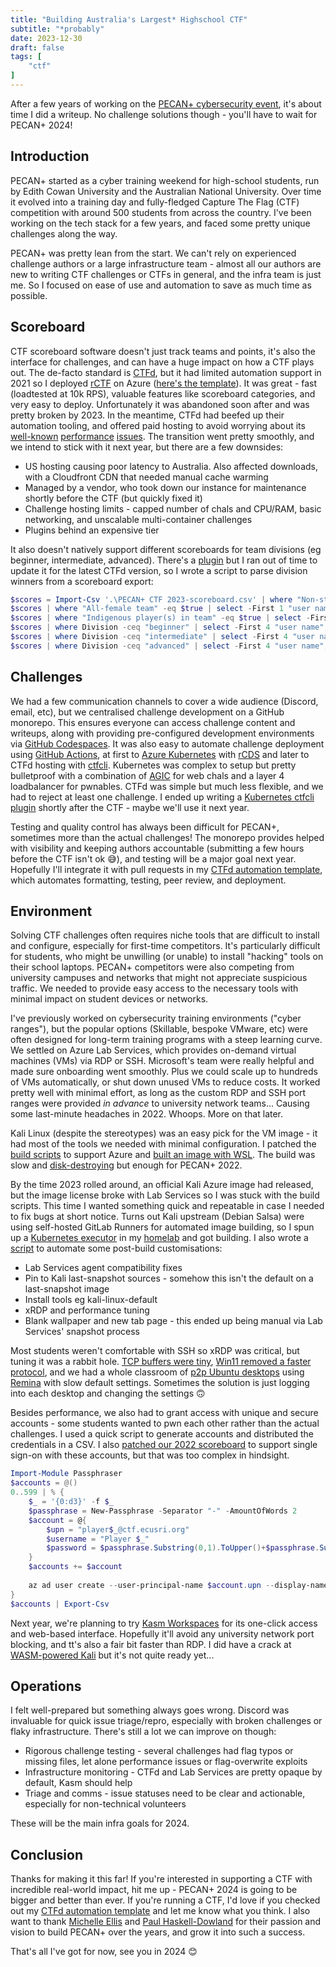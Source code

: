 ```yaml
---
title: "Building Australia's Largest* Highschool CTF"
subtitle: "*probably"
date: 2023-12-30
draft: false
tags: [
    "ctf"
]
---
```


After a few years of working on the [PECAN+ cybersecurity event](https://pecanplus.ecusri.org/), it's about time I did a writeup. No challenge solutions though - you'll have to wait for PECAN+ 2024!

## Introduction

PECAN+ started as a cyber training weekend for high-school students, run by Edith Cowan University and the Australian National University. Over time it evolved into a training day and fully-fledged Capture The Flag (CTF) competition with around 500 students from across the country. I've been working on the tech stack for a few years, and faced some pretty unique challenges along the way.

PECAN+ was pretty lean from the start. We can't rely on experienced challenge authors or a large infrastructure team - almost all our authors are new to writing CTF challenges or CTFs in general, and the infra team is just me. So I focused on ease of use and automation to save as much time as possible.

## Scoreboard

CTF scoreboard software doesn't just track teams and points, it's also the interface for challenges, and can have a huge impact on how a CTF plays out. The de-facto standard is [CTFd](https://github.com/ctfd/ctfd), but it had limited automation support in 2021 so I deployed [rCTF](https://github.com/redpwn/rctf) on Azure ([here's the template](https://github.com/ECUComputingAndSecurity/PeCanCTF-2022-Public/tree/main/infra/rctf)). It was great - fast (loadtested at 10k RPS), valuable features like scoreboard categories, and very easy to deploy. Unfortunately it was abandoned soon after and was pretty broken by 2023. In the meantime, CTFd had beefed up their automation tooling, and offered paid hosting to avoid worrying about its [well-known](https://youtu.be/fGxy-O39dYA) [performance](https://medium.com/@iamalsaher/the-admin-side-of-evlzctf-2019-ccb77d45c74d#:~:text=We%20can%20see%20the%20workers%20just%20timing%20out%20and%20rebooting%20and%20WE%20HAD%20NO%20EXPLANATION%20WHY.) [issues](https://medium.com/@sam.calamos/how-to-run-a-ctf-that-survives-the-first-5-minutes-fded87d26d53#:~:text=We%20%E2%80%9Cfixed%E2%80%9D%20this%20through%203%20techniques). The transition went pretty smoothly, and we intend to stick with it next year, but there are a few downsides:

* US hosting causing poor latency to Australia. Also affected downloads, with a Cloudfront CDN that needed manual cache warming
* Managed by a vendor, who took down our instance for maintenance shortly before the CTF  (but quickly fixed it)
* Challenge hosting limits - capped number of chals and CPU/RAM, basic networking, and unscalable multi-container challenges
* Plugins behind an expensive tier

It also doesn't natively support different scoreboards for team divisions (eg beginner, intermediate, advanced). There's a [plugin](https://github.com/durkinza/CTFd_Split_Scoreboard) but I ran out of time to update it for the latest CTFd version, so I wrote a script to parse division winners from a scoreboard export:

```PowerShell
$scores = Import-Csv '.\PECAN+ CTF 2023-scoreboard.csv' | where "Non-student team" -eq $false | select @{n='score2';e={[int]$_.score}},* | sort score2 -Descending
$scores | where "All-female team" -eq $true | select -First 1 "user name", score2
$scores | where "Indigenous player(s) in team" -eq $true | select -First 1 "user name", score2
$scores | where Division -ceq "beginner" | select -First 4 "user name", score2
$scores | where Division -ceq "intermediate" | select -First 4 "user name", score2
$scores | where Division -ceq "advanced" | select -First 4 "user name", score2
```

## Challenges

We had a few communication channels to cover a wide audience (Discord, email, etc), but we centralised challenge development on a GitHub monorepo. This ensures everyone can access challenge content and writeups, along with providing pre-configured development environments via [GitHub Codespaces](https://github.com/features/codespaces). It was also easy to automate challenge deployment using [GitHub Actions](https://github.com/features/actions), at first to [Azure Kubernetes](https://azure.microsoft.com/en-au/products/kubernetes-service) with [rCDS](https://github.com/redpwn/rcds) and later to CTFd hosting with [ctfcli](https://github.com/CTFd/ctfcli). Kubernetes was complex to setup but pretty bulletproof with a combination of [AGIC](https://learn.microsoft.com/en-us/azure/application-gateway/ingress-controller-overview) for web chals and a layer 4 loadbalancer for pwnables. CTFd was simple but much less flexible, and we had to reject at least one challenge. I ended up writing a [Kubernetes ctfcli plugin](https://github.com/pl4nty/ctfcli-deploy-kubernetes) shortly after the CTF - maybe we'll use it next year.

Testing and quality control has always been difficult for PECAN+, sometimes more than the actual challenges! The monorepo provides helped with visibility and keeping authors accountable (submitting a few hours before the CTF isn't ok 😅), and testing will be a major goal next year. Hopefully I'll integrate it with pull requests in my [CTFd automation template](https://github.com/pl4nty/auto-ctfd), which automates formatting, testing, peer review, and deployment.

## Environment

Solving CTF challenges often requires niche tools that are difficult to install and configure, especially for first-time competitors. It's particularly difficult for students, who might be unwilling (or unable) to install "hacking" tools on their school laptops. PECAN+ competitors were also competing from university campuses and networks that might not appreciate suspicious traffic. We needed to provide easy access to the necessary tools with minimal impact on student devices or networks.

I've previously worked on cybersecurity training environments ("cyber ranges"), but the popular options (Skillable, bespoke VMware, etc) were often designed for long-term training programs with a steep learning curve. We settled on Azure Lab Services, which provides on-demand virtual machines (VMs) via RDP or SSH. Microsoft's team were really helpful and made sure onboarding went smoothly. Plus we could scale up to hundreds of VMs automatically, or shut down unused VMs to reduce costs. It worked pretty well with minimal effort, as long as the custom RDP and SSH port ranges were provided *in advance* to university network teams... Causing some last-minute headaches in 2022. Whoops. More on that later.

Kali Linux (despite the stereotypes) was an easy pick for the VM image - it had most of the tools we needed with minimal configuration. I patched the [build scripts](https://gitlab.com/kalilinux/build-scripts/kali-cloud) to support Azure and [built an image with WSL](https://github.com/ECUComputingAndSecurity/PeCanCTF-2022-Public/blob/main/infra/README.md). The build was slow and [disk-destroying](https://github.com/microsoft/WSL/issues/4699) but enough for PECAN+ 2022.

By the time 2023 rolled around, an official Kali Azure image had released, but the image license broke with Lab Services so I was stuck with the build scripts. This time I wanted something quick and repeatable in case I needed to fix bugs at short notice. Turns out Kali upstream (Debian Salsa) were using self-hosted GitLab Runners for automated image building, so I spun up a [Kubernetes executor](https://docs.gitlab.com/runner/executors/kubernetes.html) in my [homelab](https://github.com/pl4nty/homelab/blob/main/kubernetes/oke/gitlab-runner.yaml) and got building. I also wrote a [script](pecan-vm-setup.sh) to automate some post-build customisations:

* Lab Services agent compatibility fixes
* Pin to Kali last-snapshot sources - somehow this isn't the default on a last-snapshot image
* Install tools eg kali-linux-default
* xRDP and performance tuning
* Blank wallpaper and new tab page - this ended up being manual via Lab Services' snapshot process

Most students weren't comfortable with SSH so xRDP was critical, but tuning it was a rabbit hole. [TCP buffers were tiny](https://github.com/neutrinolabs/xrdp/issues/1483),  [Win11 removed a faster protocol](https://github.com/neutrinolabs/xrdp/issues/2400), and we had a whole classroom of [p2p Ubuntu desktops](https://gnosia.anu.edu.au/wiki/Lab_Machine_(CSTS)) using [Remina](https://remmina.org/) with slow default settings. Sometimes the solution is just logging into each desktop and changing the settings 🙃

Besides performance, we also had to grant access with unique and secure accounts - some students wanted to pwn each other rather than the actual challenges. I used a quick script to generate accounts and distributed the credentials in a CSV. I also [patched our 2022 scoreboard](https://github.com/ECUComputingAndSecurity/rctf) to support single sign-on with these accounts, but that was too complex in hindsight.

```PowerShell
Import-Module Passphraser
$accounts = @()
0..599 | % {
    $_ = '{0:d3}' -f $_
    $passphrase = New-Passphrase -Separator "-" -AmountOfWords 2
    $account = @{
        $upn = "player$_@ctf.ecusri.org"
        $username = "Player $_"
        $password = $passphrase.Substring(0,1).ToUpper()+$passphrase.Substring(1)+"1"
    }
    $accounts += $account
    
    az ad user create --user-principal-name $account.upn --display-name $account.username --password $account.password 
}
$accounts | Export-Csv
```

Next year, we're planning to try [Kasm Workspaces](https://kasmweb.com/) for its one-click access and web-based interface. Hopefully it'll avoid any university network port blocking, and tt's also a fair bit faster than RDP. I did have a crack at [WASM-powered Kali](https://pl4nty.github.io/webvm/) but it's not quite ready yet...

## Operations

I felt well-prepared but something always goes wrong. Discord was invaluable for quick issue triage/repro, especially with broken challenges or flaky infrastructure. There's still a lot we can improve on though:

* Rigorous challenge testing - several challenges had flag typos or missing files, let alone performance issues or flag-overwrite exploits
* Infrastructure monitoring - CTFd and Lab Services are pretty opaque by default, Kasm should help
* Triage and comms - issue statuses need to be clear and actionable, especially for non-technical volunteers

These will be the main infra goals for 2024.

## Conclusion

Thanks for making it this far! If you're interested in supporting a CTF with incredible real-world impact, hit me up - PECAN+ 2024 is going to be bigger and better than ever. If you're running a CTF, I'd love if you checked out my [CTFd automation template](https://github.com/pl4nty/auto-ctfd) and let me know what you think. I also want to thank [Michelle Ellis](https://au.linkedin.com/in/dr-michelle-ellis-4bb72493) and [Paul Haskell-Dowland](https://au.linkedin.com/in/pdowland) for their passion and vision to build PECAN+ over the years, and grow it into such a success.

That's all I've got for now, see you in 2024 😊
